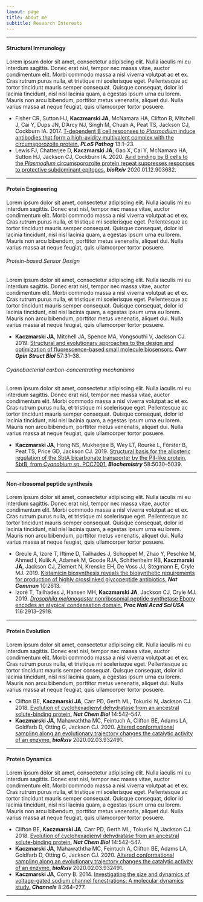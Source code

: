 ```yaml
---
layout: page
title: About me
subtitle: Research Interests
---
```


---
  
#### Structural Immunology
Lorem ipsum dolor sit amet, consectetur adipiscing elit. Nulla iaculis mi eu interdum sagittis. Donec erat nisl, tempor nec massa vitae, auctor condimentum elit. Morbi commodo massa a nisl viverra volutpat ac et ex. Cras rutrum purus nulla, et tristique mi scelerisque eget. Pellentesque ac tortor tincidunt mauris semper consequat. Quisque consequat, dolor id lacinia tincidunt, nisl nisl lacinia quam, a egestas ipsum urna eu lorem. Mauris non arcu bibendum, porttitor metus venenatis, aliquet dui. Nulla varius massa at neque feugiat, quis ullamcorper tortor posuere.
- Fisher CR, Sutton HJ, **Kaczmarski JA**, McNamara HA, Clifton B, Mitchell J, Cai Y, Dups JN, D’Arcy NJ, Singh M, Chuah A, Peat TS, Jackson CJ, Cockburn IA. 2017. [T-dependent B cell responses to _Plasmodium_ induce antibodies that form a high-avidity multivalent complex with the circumsporozoite protein.](https://journals.plos.org/plospathogens/article?id=10.1371/journal.ppat.1006469) **_PLoS Pathog_** 13:1–23.
- Lewis FJ, Chatterjee D, **Kaczmarski JA**, Gao X, Cai Y, McNamara HA, Sutton HJ, Jackson CJ, Cockburn IA. 2020. [Avid binding by B cells to the _Plasmodium_ circumsporozoite protein repeat suppresses responses to protective subdominant epitopes.](https://www.biorxiv.org/content/10.1101/2020.01.12.903682v1) **_bioRxiv_** 2020.01.12.903682.
  
---  
  
#### Protein Engineering
Lorem ipsum dolor sit amet, consectetur adipiscing elit. Nulla iaculis mi eu interdum sagittis. Donec erat nisl, tempor nec massa vitae, auctor condimentum elit. Morbi commodo massa a nisl viverra volutpat ac et ex. Cras rutrum purus nulla, et tristique mi scelerisque eget. Pellentesque ac tortor tincidunt mauris semper consequat. Quisque consequat, dolor id lacinia tincidunt, nisl nisl lacinia quam, a egestas ipsum urna eu lorem. Mauris non arcu bibendum, porttitor metus venenatis, aliquet dui. Nulla varius massa at neque feugiat, quis ullamcorper tortor posuere.

###### Protein-based Sensor Design
Lorem ipsum dolor sit amet, consectetur adipiscing elit. Nulla iaculis mi eu interdum sagittis. Donec erat nisl, tempor nec massa vitae, auctor condimentum elit. Morbi commodo massa a nisl viverra volutpat ac et ex. Cras rutrum purus nulla, et tristique mi scelerisque eget. Pellentesque ac tortor tincidunt mauris semper consequat. Quisque consequat, dolor id lacinia tincidunt, nisl nisl lacinia quam, a egestas ipsum urna eu lorem. Mauris non arcu bibendum, porttitor metus venenatis, aliquet dui. Nulla varius massa at neque feugiat, quis ullamcorper tortor posuere.
- **Kaczmarski JA**, Mitchell JA, Spence MA, Vongsouthi V, Jackson CJ. 2019. [Structural and evolutionary approaches to the design and optimization of fluorescence-based small molecule biosensors.](https://www.sciencedirect.com/science/article/pii/S0959440X1830126X) **_Curr Opin Struct Biol_** 57:31–38. 
  
###### Cyanobacterial carbon-concentrating mechanisms
Lorem ipsum dolor sit amet, consectetur adipiscing elit. Nulla iaculis mi eu interdum sagittis. Donec erat nisl, tempor nec massa vitae, auctor condimentum elit. Morbi commodo massa a nisl viverra volutpat ac et ex. Cras rutrum purus nulla, et tristique mi scelerisque eget. Pellentesque ac tortor tincidunt mauris semper consequat. Quisque consequat, dolor id lacinia tincidunt, nisl nisl lacinia quam, a egestas ipsum urna eu lorem. Mauris non arcu bibendum, porttitor metus venenatis, aliquet dui. Nulla varius massa at neque feugiat, quis ullamcorper tortor posuere.
- **Kaczmarski JA**, Hong NS, Mukherjee B, Wey LT, Rourke L, Förster B, Peat TS, Price GD, Jackson CJ. 2019. [Structural basis for the allosteric regulation of the SbtA bicarbonate transporter by the PII-like protein, SbtB, from _Cyanobium_ sp. PCC7001.](https://pubs.acs.org/doi/abs/10.1021/acs.biochem.9b00880) **_Biochemistry_** 58:5030–5039. 
  
---  
  
#### Non-ribosomal peptide synthesis
Lorem ipsum dolor sit amet, consectetur adipiscing elit. Nulla iaculis mi eu interdum sagittis. Donec erat nisl, tempor nec massa vitae, auctor condimentum elit. Morbi commodo massa a nisl viverra volutpat ac et ex. Cras rutrum purus nulla, et tristique mi scelerisque eget. Pellentesque ac tortor tincidunt mauris semper consequat. Quisque consequat, dolor id lacinia tincidunt, nisl nisl lacinia quam, a egestas ipsum urna eu lorem. Mauris non arcu bibendum, porttitor metus venenatis, aliquet dui. Nulla varius massa at neque feugiat, quis ullamcorper tortor posuere.
- Greule A, Izoré T, Iftime D, Tailhades J, Schoppet M, Zhao Y, Peschke M, Ahmed I, Kulik A, Adamek M, Goode RJA, Schittenhelm RB, **Kaczmarski JA**, Jackson CJ, Ziemert N, Krenske EH, De Voss JJ, Stegmann E, Cryle MJ. 2019. [Kistamicin biosynthesis reveals the biosynthetic requirements for production of highly crosslinked glycopeptide antibiotics.](https://www.nature.com/articles/s41467-019-10384-w) **_Nat Commun_** 10:2613. 
- Izoré T, Tailhades J, Hansen MH, **Kaczmarski JA**, Jackson CJ, Cryle MJ. 2019. [_Drosophila melanogaster_ nonribosomal peptide synthetase Ebony encodes an atypical condensation domain.](https://www.pnas.org/content/116/8/2913.short) **_Proc Natl Acad Sci USA_** 116:2913–2918. 
  
---  
  
#### Protein Evolution
Lorem ipsum dolor sit amet, consectetur adipiscing elit. Nulla iaculis mi eu interdum sagittis. Donec erat nisl, tempor nec massa vitae, auctor condimentum elit. Morbi commodo massa a nisl viverra volutpat ac et ex. Cras rutrum purus nulla, et tristique mi scelerisque eget. Pellentesque ac tortor tincidunt mauris semper consequat. Quisque consequat, dolor id lacinia tincidunt, nisl nisl lacinia quam, a egestas ipsum urna eu lorem. Mauris non arcu bibendum, porttitor metus venenatis, aliquet dui. Nulla varius massa at neque feugiat, quis ullamcorper tortor posuere. 
- Clifton BE, **Kaczmarski JA**, Carr PD, Gerth ML, Tokuriki N, Jackson CJ. 2018. [Evolution of cyclohexadienyl dehydratase from an ancestral solute-binding protein.](https://www.nature.com/articles/s41589-018-0043-2) **_Nat Chem Biol_** 14:542–547. 
- **Kaczmarski JA**, Mahawaththa MC, Feintuch A, Clifton BE, Adams LA, Goldfarb D, Otting G, Jackson CJ. 2020. [Altered conformational sampling along an evolutionary trajectory changes the catalytic activity of an enzyme.](https://www.biorxiv.org/content/10.1101/2020.02.03.932491v1) **_bioRxiv_** 2020.02.03.932491. 
  
---  
  
#### Protein Dynamics
Lorem ipsum dolor sit amet, consectetur adipiscing elit. Nulla iaculis mi eu interdum sagittis. Donec erat nisl, tempor nec massa vitae, auctor condimentum elit. Morbi commodo massa a nisl viverra volutpat ac et ex. Cras rutrum purus nulla, et tristique mi scelerisque eget. Pellentesque ac tortor tincidunt mauris semper consequat. Quisque consequat, dolor id lacinia tincidunt, nisl nisl lacinia quam, a egestas ipsum urna eu lorem. Mauris non arcu bibendum, porttitor metus venenatis, aliquet dui. Nulla varius massa at neque feugiat, quis ullamcorper tortor posuere.  
- Clifton BE, **Kaczmarski JA**, Carr PD, Gerth ML, Tokuriki N, Jackson CJ. 2018. [Evolution of cyclohexadienyl dehydratase from an ancestral solute-binding protein.](https://www.nature.com/articles/s41589-018-0043-2) **_Nat Chem Biol_** 14:542–547. 
- **Kaczmarski JA**, Mahawaththa MC, Feintuch A, Clifton BE, Adams LA, Goldfarb D, Otting G, Jackson CJ. 2020. [Altered conformational sampling along an evolutionary trajectory changes the catalytic activity of an enzyme.](https://www.biorxiv.org/content/10.1101/2020.02.03.932491v1) **_bioRxiv_** 2020.02.03.932491. 
- **Kaczmarski JA**, Corry B. 2014. [Investigating the size and dynamics of voltage-gated sodium channel fenestrations: A molecular dynamics study.](https://www.tandfonline.com/doi/full/10.4161/chan.28136) **_Channels_** 8:264–277. 
  
----
